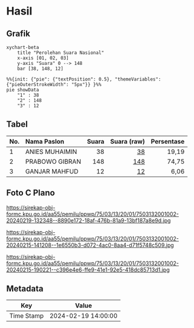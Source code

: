# Hasil

## Grafik

```mermaid
xychart-beta
    title "Perolehan Suara Nasional"
    x-axis [01, 02, 03]
    y-axis "Suara" 0 --> 148
    bar [38, 148, 12]
```

```mermaid
%%{init: {"pie": {"textPosition": 0.5}, "themeVariables": {"pieOuterStrokeWidth": "5px"}} }%%
pie showData
    "1" : 38
    "2" : 148
    "3" : 12
```

## Tabel

| No. | Nama Paslon    | Suara | Suara (raw) | Persentase |
|:--- |:-------------- | -----:| -----------:| ----------:|
| 1   | ANIES MUHAIMIN | 38    | [38][p-1]   | 19,19      |
| 2   | PRABOWO GIBRAN | 148   | [148][p-2]  | 74,75      |
| 3   | GANJAR MAHFUD  | 12    | [12][p-3]   | 6,06       |


[p-1]: https://github.com/gigit-pemilu/pemilu-2024/blob/main/pilpres/hitung-suara/sub/75-gorontalo/sub/03-bone-bolango/sub/13-suwawa-tengah/sub/2001-lompotoo/sub/002-tps/sub/paslon-1.txt
[p-2]: https://github.com/gigit-pemilu/pemilu-2024/blob/main/pilpres/hitung-suara/sub/75-gorontalo/sub/03-bone-bolango/sub/13-suwawa-tengah/sub/2001-lompotoo/sub/002-tps/sub/paslon-2.txt
[p-3]: https://github.com/gigit-pemilu/pemilu-2024/blob/main/pilpres/hitung-suara/sub/75-gorontalo/sub/03-bone-bolango/sub/13-suwawa-tengah/sub/2001-lompotoo/sub/002-tps/sub/paslon-3.txt

## Foto C Plano

https://sirekap-obj-formc.kpu.go.id/aa55/pemilu/ppwp/75/03/13/20/01/7503132001002-20240219-132348--8890e172-18af-476b-81a9-13bf187a8e9d.jpg

https://sirekap-obj-formc.kpu.go.id/aa55/pemilu/ppwp/75/03/13/20/01/7503132001002-20240215-141208--1e6550b3-d072-4ac0-8aa4-d71f5748c509.jpg

https://sirekap-obj-formc.kpu.go.id/aa55/pemilu/ppwp/75/03/13/20/01/7503132001002-20240215-190221--c396e4e6-ffe9-41e1-92e5-418dc85713d1.jpg


## Metadata

| Key        | Value               |
| ---------- | ------------------- |
| Time Stamp | 2024-02-19 14:00:00 |



